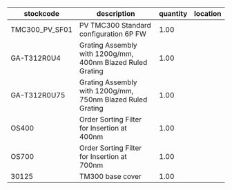 |stockcode|description|quantity|location|
|---------|-----------|--------|--------|
|TMC300_PV_SF01|PV TMC300 Standard configuration 6P FW|1.00||
|GA-T312R0U4|Grating Assembly with 1200g/mm, 400nm Blazed Ruled Grating|1.00||
|GA-T312R0U75|Grating Assembly with 1200g/mm, 750nm Blazed Ruled Grating|1.00||
|OS400|Order Sorting Filter for Insertion at 400nm|1.00||
|OS700|Order Sorting Filter for Insertion at 700nm|1.00||
|30125|TM300 base cover|1.00||
